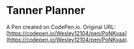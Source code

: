 # Tanner Planner

A Pen created on CodePen.io. Original URL: [https://codepen.io/Wesley12104/pen/PoNKvaa](https://codepen.io/Wesley12104/pen/PoNKvaa).


